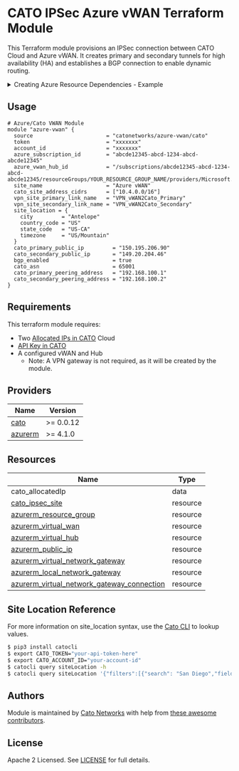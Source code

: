 # CATO IPSec Azure vWAN Terraform Module
This Terraform module provisions an IPSec connection between CATO Cloud and Azure vWAN. It creates primary and secondary tunnels for high availability (HA) and establishes a BGP connection to enable dynamic routing.

<details>
<summary>Creating Azure Resource Dependencies - Example</summary>

## Creating Azure Resource Dependencies

The Cato vWAN relies on an [Azure Resource Group](https://registry.terraform.io/providers/hashicorp/azurerm/latest/docs/resources/resource_group), [Azure Virtual WAN](https://registry.terraform.io/providers/hashicorp/azurerm/latest/docs/resources/virtual_wan) and [Azure Virtual Hub](https://registry.terraform.io/providers/hashicorp/azurerm/latest/docs/resources/virtual_hub) to be created in advance. 

```hcl
# Create Azure Resources
resource "azurerm_resource_group" "azure-rg" {
  location = "US East"
  name     = "Azure_vWAN_RG"
}

resource "azurerm_virtual_wan" "virtualwan" {
  name                = "Azure_vWAN-virtualwan"
  resource_group_name = azurerm_resource_group.azure-rg.name
  location            = azurerm_resource_group.azure-rg.location
}

resource "azurerm_virtual_hub" "virtualhub" {
  name                = "Azure_vWAN-virtualhub"
  resource_group_name = azurerm_resource_group.azure-rg.name
  location            = azurerm_resource_group.azure-rg.location
  virtual_wan_id      = azurerm_virtual_wan.virtualwan.id
  address_prefix      = "10.4.0.0/16"
}

```
</details>

## Usage

```hcl
# Azure/Cato VWAN Module
module "azure-vwan" {
  source                       = "catonetworks/azure-vwan/cato"
  token                        = "xxxxxxx"
  account_id                   = "xxxxxxx"
  azure_subscription_id        = "abcde12345-abcd-1234-abcd-abcde12345"
  azure_vwan_hub_id            = "/subscriptions/abcde12345-abcd-1234-abcd-abcde12345/resourceGroups/YOUR_RESOURCE_GROUP_NAME/providers/Microsoft.Network/virtualHubs/YOUR_VIRTUAL_HUB_NAME"
  site_name                    = "Azure vWAN"
  cato_site_address_cidrs      = ["10.4.0.0/16"]
  vpn_site_primary_link_name   = "VPN_vWAN2Cato_Primary"
  vpn_site_secondary_link_name = "VPN_vWAN2Cato_Secondary"
  site_location = {
    city         = "Antelope"
    country_code = "US"
    state_code   = "US-CA"
    timezone     = "US/Mountain"
  }
  cato_primary_public_ip         = "150.195.206.90"
  cato_secondary_public_ip       = "149.20.204.46"
  bgp_enabled                    = true
  cato_asn                       = 65001
  cato_primary_peering_address   = "192.168.100.1"
  cato_secondary_peering_address = "192.168.100.2"
}
```


## Requirements
This terraform module requires:
- Two [Allocated IPs in CATO](https://support.catonetworks.com/hc/en-us/articles/4413273467153-Allocating-IP-Addresses-for-the-Account) Cloud
- [API Key in CATO](https://support.catonetworks.com/hc/en-us/articles/4413280536081-Generating-API-Keys-for-the-Cato-API)
- A configured vWAN and Hub
  - Note: A VPN gateway is not required, as it will be created by the module. 

## Providers

| Name                                                   | Version   |
|--------------------------------------------------------|-----------|
| <a name="provider_cato"></a> [cato](https://registry.terraform.io/providers/catonetworks/cato/latest)    | >= 0.0.12 |
| <a name="provider_azure"></a> [azurerm](https://registry.terraform.io/providers/hashicorp/azurerm/latest) | >= 4.1.0  | 

## Resources

| Name                                           | Type     |
|------------------------------------------------|----------|
| cato_allocatedIp                               | data     |
| [cato_ipsec_site](https://registry.terraform.io/providers/catonetworks/cato/latest/docs/resources/ipsec_site)                            | resource |
| [azurerm_resource_group](https://registry.terraform.io/providers/hashicorp/azurerm/latest/docs/resources/azurerm_resource_group) | resource |
| [azurerm_virtual_wan](https://registry.terraform.io/providers/hashicorp/azurerm/latest/docs/resources/azurerm_virtual_wan) | resource |
| [azurerm_virtual_hub](https://registry.terraform.io/providers/hashicorp/azurerm/latest/docs/resources/azurerm_virtual_hub) | resource |
| [azurerm_public_ip](https://registry.terraform.io/providers/hashicorp/azurerm/latest/docs/resources/public_ip)                          | resource |
| [azurerm_virtual_network_gateway](https://registry.terraform.io/providers/hashicorp/azurerm/latest/docs/resources/virtual_network_gateway)            | resource |
| [azurerm_local_network_gateway](https://registry.terraform.io/providers/hashicorp/azurerm/latest/docs/resources/local_network_gateway)              | resource |
| [azurerm_virtual_network_gateway_connection](https://registry.terraform.io/providers/hashicorp/azurerm/latest/docs/resources/virtual_network_gateway_connection) | resource |


## Site Location Reference

For more information on site_location syntax, use the [Cato CLI](https://github.com/catonetworks/cato-cli) to lookup values.

```bash
$ pip3 install catocli
$ export CATO_TOKEN="your-api-token-here"
$ export CATO_ACCOUNT_ID="your-account-id"
$ catocli query siteLocation -h
$ catocli query siteLocation '{"filters":[{"search": "San Diego","field":"city","operation":"exact"}]}' -p
```


## Authors

Module is maintained by [Cato Networks](https://github.com/catonetworks) with help from [these awesome contributors](https://github.com/catonetworks/terraform-cato-ipsec-aws/graphs/contributors).

## License

Apache 2 Licensed. See [LICENSE](https://github.com/catonetworks/terraform-cato-ipsec-aws/tree/master/LICENSE) for full details.

